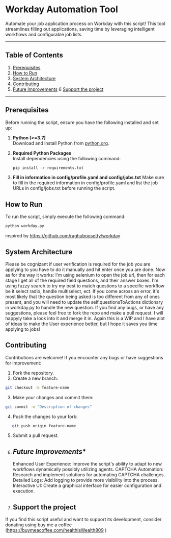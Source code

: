 # **Workday Automation Tool**

Automate your job application process on Workday with this script! This tool streamlines filling out applications, saving time by leveraging intelligent workflows and configurable job lists.

---

## **Table of Contents**

1. [Prerequisites](#prerequisites)
2. [How to Run](#how-to-run)
3. [System Architecture](#system-architecture)
4. [Contributing](#contributing)
5. [Future Improvements](#future-improvements)
6 [Support the project](#support-the-project)
---

## **Prerequisites**

Before running the script, ensure you have the following installed and set up:

1. **Python (>=3.7)**  
   Download and install Python from [python.org](https://www.python.org/).

2. **Required Python Packages**  
   Install dependencies using the following command:
   ```bash
   pip install -r requirements.txt

3. **Fill in information in config/profile.yaml and config/jobs.txt**
    Make sure to fill in the required information in config/profile.yaml and list the job URLs in config/jobs.txt before running the script.

## **How to Run** 

To run the script, simply execute the following command:
```bash
python workday.py
```

inspired by https://github.com/raghuboosetty/workday
## **System Architecture**
Please be cognizant if user verification is required for the job you are applying to you have to do it manually and hit enter once you are done. Now as for the way it works: I'm using selenium to open the job url, then for each stage I get all of the required field questions, and their answer boxes. I'm using fuzzy search to try my best to match questions to a specific workflow be it select radio, handle multiselect, ect. If you come across an error, it's most likely that the question being asked is too different from any of ones present, and you will need to update the self.questionsToActions dictionary in workday.py to handle the new question. If you find any bugs, or have any suggestions, please feel free to fork the repo and make a pull request. I will happyly take a look into it and merge it in. Again this is a WIP and I have alot of ideas to make the User experience better, but I hope it saves you time applying to jobs!

## **Contributing**
Contributions are welcome! If you encounter any bugs or have suggestions for improvement:

   1. Fork the repository.
   2. Create a new branch:
   ```bash
   git checkout -b feature-name
   ```
   3. Make your changes and commit them:
   ```bash
   git commit -m "Description of changes"
   ```
   4. Push the changes to your fork:
   ```bash
      git push origin feature-name
   ```
   5. Submit a pull request.

5. ## *Future Improvements**
   Enhanced User Experience: Improve the script's ability to adapt to new workflows dynamically possibly utilizing agents.
   CAPTCHA Automation: Research and implement solutions for automating CAPTCHA challenges.
   Detailed Logs: Add logging to provide more visibility into the process.
   Interactive UI: Create a graphical interface for easier configuration and execution.

6. ## **Support the project**
If you find this script useful and want to support its development, consider donating using buy me a coffee  (https://buymeacoffee.com/healthIsWealth809 )
